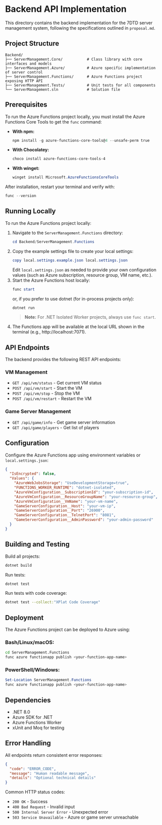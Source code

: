 # Backend API Implementation

This directory contains the backend implementation for the 7DTD server management system, following the specifications outlined in `proposal.md`.

## Project Structure

```
Backend/
├── ServerManagement.Core/           # Class library with core interfaces and models
├── ServerManagement.Azure/          # Azure specific implementation of server control
├── ServerManagement.Functions/      # Azure Functions project exposing HTTP API
├── ServerManagement.Tests/          # Unit tests for all components
└── ServerManagement.sln             # Solution file
```

## Prerequisites

To run the Azure Functions project locally, you must install the Azure Functions Core Tools to get the `func` command:

- **With npm:**
  ```powershell
  npm install -g azure-functions-core-tools@4 --unsafe-perm true
  ```
- **With Chocolatey:**
  ```powershell
  choco install azure-functions-core-tools-4
  ```
- **With winget:**
  ```powershell
  winget install Microsoft.AzureFunctionsCoreTools
  ```

After installation, restart your terminal and verify with:
```powershell
func --version
```

## Running Locally

To run the Azure Functions project locally:

1. Navigate to the `ServerManagement.Functions` directory:
   ```powershell
   cd Backend/ServerManagement.Functions
   ```
2. Copy the example settings file to create your local settings:
   ```powershell
   copy local.settings.example.json local.settings.json
   ```
   Edit `local.settings.json` as needed to provide your own configuration values (such as Azure subscription, resource group, VM name, etc.).
3. Start the Azure Functions host locally:
   ```powershell
   func start
   ```
   or, if you prefer to use dotnet (for in-process projects only):
   ```powershell
   dotnet run
   ```
   > **Note:** For .NET Isolated Worker projects, always use `func start`.
4. The Functions app will be available at the local URL shown in the terminal (e.g., http://localhost:7071).

## API Endpoints

The backend provides the following REST API endpoints:

### VM Management
- `GET /api/vm/status` - Get current VM status
- `POST /api/vm/start` - Start the VM
- `POST /api/vm/stop` - Stop the VM  
- `POST /api/vm/restart` - Restart the VM

### Game Server Management
- `GET /api/game/info` - Get game server information
- `GET /api/game/players` - Get list of players

## Configuration

Configure the Azure Functions app using environment variables or `local.settings.json`:

```json
{
  "IsEncrypted": false,
  "Values": {
    "AzureWebJobsStorage": "UseDevelopmentStorage=true",
    "FUNCTIONS_WORKER_RUNTIME": "dotnet-isolated",
    "AzureVmConfiguration__SubscriptionId": "your-subscription-id",
    "AzureVmConfiguration__ResourceGroupName": "your-resource-group",
    "AzureVmConfiguration__VmName": "your-vm-name",
    "GameServerConfiguration__Host": "your-vm-ip",
    "GameServerConfiguration__Port": "26900",
    "GameServerConfiguration__TelnetPort": "8081",
    "GameServerConfiguration__AdminPassword": "your-admin-password"
  }
}
```

## Building and Testing

Build all projects:
```bash
dotnet build
```

Run tests:
```bash
dotnet test
```

Run tests with code coverage:
```bash
dotnet test --collect:"XPlat Code Coverage"
```

## Deployment

The Azure Functions project can be deployed to Azure using:

### Bash/Linux/macOS:
```bash
cd ServerManagement.Functions
func azure functionapp publish <your-function-app-name>
```

### PowerShell/Windows:
```powershell
Set-Location ServerManagement.Functions
func azure functionapp publish <your-function-app-name>
```

## Dependencies

- .NET 8.0
- Azure SDK for .NET
- Azure Functions Worker
- xUnit and Moq for testing

## Error Handling

All endpoints return consistent error responses:

```json
{
  "code": "ERROR_CODE",
  "message": "Human readable message",
  "details": "Optional technical details"
}
```

Common HTTP status codes:
- `200 OK` - Success
- `400 Bad Request` - Invalid input
- `500 Internal Server Error` - Unexpected error
- `503 Service Unavailable` - Azure or game server unreachable